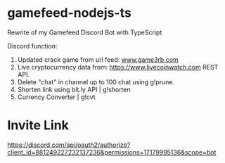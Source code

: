 # gamefeed-nodejs-ts
Rewrite of my Gamefeed Discord Bot with TypeScript

Discord function:
1. Updated crack game from url feed: www.game3rb.com
2. Live cryptocurrency data from: https://www.livecoinwatch.com REST API.
3. Delete "chat" in channel up to 100 chat using g!prune.
4. Shorten link using bit.ly API | g!shorten
5. Currency Converter | g!cvt

# Invite Link
https://discord.com/api/oauth2/authorize?client_id=881249227232137236&permissions=17179995136&scope=bot
